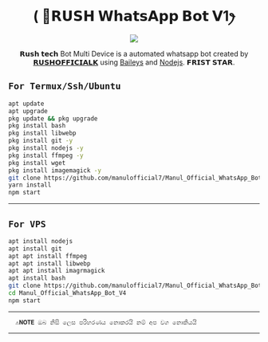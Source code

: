 

<h1 align="center"> ( 🦄𝗥𝗨𝗦𝗛 𝗪𝗵𝗮𝘁𝘀𝗔𝗽𝗽 𝗕𝗼𝘁 𝗩1ꫂ<br></h1>
<p align="center">
<img src="https://aemt.me/file/5qvNDVPOlcxX.jpg" />
</p>

   <p align="center">
𝗥𝘂𝘀𝗵 𝘁𝗲𝗰𝗵 Bot Multi Device is a automated whatsapp bot created by <a href="https://github.com/manulofficial7" target="_blank">𝗥𝗨𝗦𝗛𝗢𝗙𝗙𝗜𝗖𝗜𝗔𝗟𝗞</a> using <a href="https://github.com/adiwajshing/Baileys" target="_blank">Baileys</a> and <a href="https://github.com/nodejs" target="_blank">Nodejs</a>. 𝗙𝗥𝗜𝗦𝗧 𝗦𝗧𝗔𝗥.
</p>



## `For Termux/Ssh/Ubuntu`
```bash
apt update
apt upgrade
pkg update && pkg upgrade
pkg install bash
pkg install libwebp
pkg install git -y
pkg install nodejs -y 
pkg install ffmpeg -y 
pkg install wget
pkg install imagemagick -y
git clone https://github.com/manulofficial7/Manul_Official_WhatsApp_Bot_V4
yarn install
npm start
```

____________________________________


## `For VPS`
```bash
apt install nodejs 
apt install git 
apt apt install ffmpeg 
apt apt install libwebp 
apt apt install imagrmagick
apt install bash
git clone https://github.com/manulofficial7/Manul_Official_WhatsApp_Bot_V4
cd Manul_Official_WhatsApp_Bot_V4
npm start
```

___________________________________



      ⚠️𝗡𝗢𝗧𝗘 ඔබ නිසි ලෙස පරිහරණය නොකරයි නම් අප වග නොකියයි 
________________________________________________________________________________________________________________________________________________________________________________________________________________________________________________________________________________________________________________________________________________________________________________________________________________________________________________________
